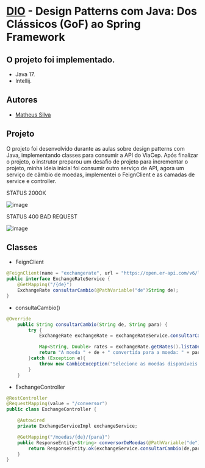 # [DIO](www.dio.me) - Design Patterns com Java: Dos Clássicos (GoF) ao Spring Framework

## O projeto foi implementado.

- Java 17.
- Intellij.

## Autores
- [Matheus Silva](https://github.com/Math012)

## Projeto

O projeto foi desenvolvido durante as aulas sobre design patterns com Java, implementando classes para consumir a API do ViaCep. Após finalizar o projeto, o instrutor preparou um desafio de projeto para incrementar o projeto, minha ideia inicial foi consumir outro serviço de API, agora um serviço de câmbio de moedas, implementei o FeignClient e as camadas de service e controller.


STATUS 200OK

![image](https://github.com/user-attachments/assets/e2427a78-0324-4135-b75c-d2b354c97db0)

STATUS 400 BAD REQUEST

![image](https://github.com/user-attachments/assets/73a3fa27-8497-49f0-816b-9532034e56bf)

## Classes

- FeignClient
```java
@FeignClient(name = "exchangerate", url = "https://open.er-api.com/v6/latest")
public interface ExchangeRateService {
    @GetMapping("/{de}")
    ExchangeRate consultarCambio(@PathVariable("de")String de);
}
```
- consultaCambio()
```java
@Override
    public String consultarCambio(String de, String para) {
        try {
            ExchangeRate exchangeRate = exchangeRateService.consultarCambio(de);

            Map<String, Double> rates = exchangeRate.getRates().listaDeMoedasDisponiveis();
            return "A moeda " + de + " convertida para a moeda: " + para + ", tem o valor de: " + rates.get(para)+"\n"+"data: "+exchangeRate.getTimeLastUpdateUtc();
        }catch (Exception e){
            throw new CambioException("Selecione as moedas disponíveis: MXN, EUR, BRL, BOB, CLP, CNY, COP, UYU, VEF, ARS, USD");
        }
    }
```
- ExchangeController
```java
@RestController
@RequestMapping(value = "/conversor")
public class ExchangeController {

    @Autowired
    private ExchangeServiceImpl exchangeService;

    @GetMapping("/moedas/{de}/{para}")
    public ResponseEntity<String> conversorDeMoedas(@PathVariable("de")String de, @PathVariable("para")String para){
        return ResponseEntity.ok(exchangeService.consultarCambio(de,para));
    }
}
```

